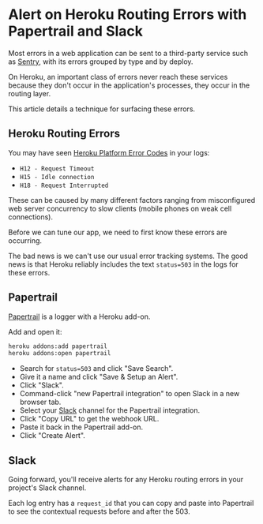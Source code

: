 # Alert on Heroku Routing Errors with Papertrail and Slack

Most errors in a web application can be sent to a third-party service
such as [Sentry](https://sentry.io/),
with its errors grouped by type and by deploy.

On Heroku,
an important class of errors
never reach these services
because they don't occur in the application's processes,
they occur in the routing layer.

This article details a technique for surfacing these errors.

## Heroku Routing Errors

You may have seen
[Heroku Platform Error Codes][codes] in your logs:

* `H12 - Request Timeout`
* `H15 - Idle connection`
* `H18 - Request Interrupted`

These can be caused by many different factors ranging from
misconfigured web server concurrency
to slow clients (mobile phones on weak cell connections).

Before we can tune our app,
we need to first know these errors are occurring.

The bad news is we can't use our usual error tracking systems.
The good news is that Heroku
reliably includes the text `status=503` in the logs for these errors.

[codes]: https://devcenter.heroku.com/articles/error-codes

## Papertrail

[Papertrail] is a logger with a Heroku add-on.

[Papertrail]: https://devcenter.heroku.com/articles/papertrail

Add and open it:

```bash
heroku addons:add papertrail
heroku addons:open papertrail
```

* Search for `status=503` and click "Save Search".
* Give it a name and click "Save & Setup an Alert".
* Click "Slack".
* Command-click "new Papertrail integration" to open Slack in a new browser tab.
* Select your [Slack] channel for the Papertrail integration.
* Click "Copy URL" to get the webhook URL.
* Paste it back in the Papertrail add-on.
* Click "Create Alert".

[Slack]: https://slack.com

## Slack

Going forward,
you'll receive alerts for any Heroku routing errors
in your project's Slack channel.

Each log entry has a `request_id` that you can copy
and paste into Papertrail to see the contextual requests
before and after the 503.
